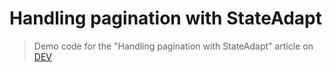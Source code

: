 # Handling pagination with StateAdapt

> Demo code for the "Handling pagination with StateAdapt" article on [DEV](https://dev.to/pbouillon)
